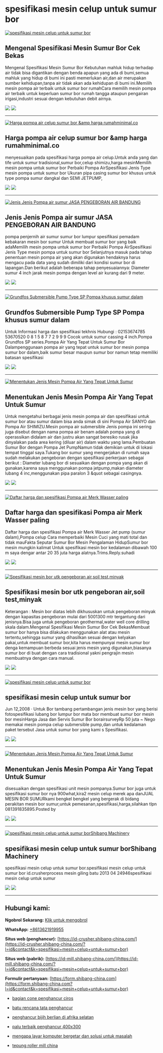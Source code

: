 # spesifikasi mesin celup untuk sumur bor

<a href="https://swt.shibang-china.com/?l=id&img&k=spesifikasi+mesin+celup+untuk+sumur+bor" target="_blank">![spesifikasi mesin celup untuk sumur bor](http://static.shibang-china.com/all-800x300/310.jpg)</a>

## Mengenal Spesifikasi Mesin Sumur Bor Cek Bekas
Mengenal Spesifikasi Mesin Sumur Bor Kebutuhan mahluk hidup terhadap air tidak bisa digantikan dengan benda apapun yang ada di bumi,semua mahluk yang hidup di bumi ini pasti memerlukan air,dan air merupakan sumber kehidupan,tanpa air tidak akan ada kehidupan di bumi ini.Memilih mesin pompa air terbaik untuk sumur bor rumahCara memilih mesin pompa air terbaik untuk keperluan sumur bor rumah tangga ataupun pengairan irigasi,industri sesuai dengan kebutuhan debit airnya.


<a href="https://whatsapp.shibangsoft.com/WhatsApp.php" target="_blank" title="WhatsApp">![](http://static.shibang-china.com/icon/whatsapp.png)</a> <a href="https://swt.shibang-china.com/?l=id&icon&k=spesifikasi+mesin+celup+untuk+sumur+bor" target="_blank">![](http://static.shibang-china.com/icon/chat-id.png)</a>

---

<a href="https://swt.shibang-china.com/?l=id&img&k=spesifikasi+mesin+celup+untuk+sumur+bor" target="_blank">![Harga pompa air celup sumur bor &amp harga rumahminimal.co](http://static.shibang-china.com/all-800x300/98.jpg)</a>

## Harga pompa air celup sumur bor &amp harga rumahminimal.co
menyesuaikan pada spesifikasi harga pompa air celup.Untuk anda yang dan tife untuk sumur tradisional,sumur bor,celup shimizu,harga mesinMemilih mesin pompa untuk sumur bor Perbaiki Pompa AirSpesifikasi Jenis Type mesin pompa untuk sumur bor Ukuran pipa casing sumur bor khusus untuk type pompa sumur dangkal dan SEMI JETPUMP,


<a href="https://whatsapp.shibangsoft.com/WhatsApp.php" target="_blank" title="WhatsApp">![](http://static.shibang-china.com/icon/whatsapp.png)</a> <a href="https://swt.shibang-china.com/?l=id&icon&k=spesifikasi+mesin+celup+untuk+sumur+bor" target="_blank">![](http://static.shibang-china.com/icon/chat-id.png)</a>

---

<a href="https://swt.shibang-china.com/?l=id&img&k=spesifikasi+mesin+celup+untuk+sumur+bor" target="_blank">![Jenis Jenis Pompa air sumur JASA PENGEBORAN AIR BANDUNG](http://static.shibang-china.com/all-800x300/1199.jpg)</a>

## Jenis Jenis Pompa air sumur JASA PENGEBORAN AIR BANDUNG
pompa penjernih air sumur sumur bor lumpur spesifikasi pemadam kebakaran mesin bor sumur Untuk membuat sumur bor yang baik adaMemilih mesin pompa untuk sumur bor Perbaiki Pompa AirSpesifikasi Jenis Type mesin pompa untuk sumur bor Selanjutnya masuk pada tahap penentuan mesin pompa air yang akan digunakan hendaknya harus mengacu pada data yang sudah dimiliki dari kondisi sumur bor di lapangan.Dan berikut adalah beberapa tahap penyesuaiannya: Diameter sumur 4 inch jarak mesin pompa dengan level air kurang dari 9 meter.


<a href="https://whatsapp.shibangsoft.com/WhatsApp.php" target="_blank" title="WhatsApp">![](http://static.shibang-china.com/icon/whatsapp.png)</a> <a href="https://swt.shibang-china.com/?l=id&icon&k=spesifikasi+mesin+celup+untuk+sumur+bor" target="_blank">![](http://static.shibang-china.com/icon/chat-id.png)</a>

---

<a href="https://swt.shibang-china.com/?l=id&img&k=spesifikasi+mesin+celup+untuk+sumur+bor" target="_blank">![Grundfos Submersible Pump Type SP Pompa khusus sumur dalam](http://static.shibang-china.com/all-800x300/1494.jpg)</a>

## Grundfos Submersible Pump Type SP Pompa khusus sumur dalam
Untuk Informasi harga dan spesifikasi tekhnis Hubungi : 02153674785 53670520 0 8 1 5 8 7 7 2 9 9 9 Cocok untuk sumur cassing 4 inch.Pompa Grundfos SP series.Pompa Air Yang Tepat Untuk Sumur Bor Dalampenggunaan pompa air yang tepat untuk sumur bor mesin pompa sumur bor dalam,baik sumur besar maupun sumur bor namun tetap memiliki batasan spesifikasi


<a href="https://whatsapp.shibangsoft.com/WhatsApp.php" target="_blank" title="WhatsApp">![](http://static.shibang-china.com/icon/whatsapp.png)</a> <a href="https://swt.shibang-china.com/?l=id&icon&k=spesifikasi+mesin+celup+untuk+sumur+bor" target="_blank">![](http://static.shibang-china.com/icon/chat-id.png)</a>

---

<a href="https://swt.shibang-china.com/?l=id&img&k=spesifikasi+mesin+celup+untuk+sumur+bor" target="_blank">![Menentukan Jenis Mesin Pompa Air Yang Tepat Untuk Sumur](http://static.shibang-china.com/all-800x300/591.jpg)</a>

## Menentukan Jenis Mesin Pompa Air Yang Tepat Untuk Sumur
Untuk mengetahui berbagai jenis mesin pompa air dan spesifikasi untuk sumur bor atau sumur dalam bisa anda simak di sini Pompa Air SANYO dan Pompa Air SHIMIZU.Mesin pompa air submersible Jenis pompa ini sering juga disebut dengan nama pompa air benam adalah pompa yang di operassikan didalam air dan justru akan sangat beresiko rusak jika dinyalakan pada area kering (diluar air) dalam waktu yang lama.Pembuatan Sumur Bor dengan Pompa Jet PumpNamun tidak demikian untuk di lokasi tempat tinggal saya.Tukang bor sumur yang mengerjakan di rumah saya sudah melakukan pengeboran dengan spesifikasi perkerjaan sebagai berikut : Diameter lubang bor di sesuaikan dengan pompa yang akan di gunakan,karena saya menggunakan pompa jetpump,makan diameter lubang 4 inc,menggunakan pipa paralon 3 &quot sebagai casingnya.


<a href="https://whatsapp.shibangsoft.com/WhatsApp.php" target="_blank" title="WhatsApp">![](http://static.shibang-china.com/icon/whatsapp.png)</a> <a href="https://swt.shibang-china.com/?l=id&icon&k=spesifikasi+mesin+celup+untuk+sumur+bor" target="_blank">![](http://static.shibang-china.com/icon/chat-id.png)</a>

---

<a href="https://swt.shibang-china.com/?l=id&img&k=spesifikasi+mesin+celup+untuk+sumur+bor" target="_blank">![Daftar harga dan spesifikasi Pompa air Merk Wasser paling](http://static.shibang-china.com/all-800x300/67.jpg)</a>

## Daftar harga dan spesifikasi Pompa air Merk Wasser paling
Daftar harga dan spesifikasi Pompa air Merk Wasser Jet pump (sumur dalam),Pompa celup Cara memperbaiki Mesin Cuci yang mati total dan tidak mauFakta Seputar Sumur Bor Mesin Pengalaman HidupSumur bor mesin mungkin kalimat Untuk spesifikasi mesin bor kedalaman dibawah 100 m saya dengar antar 20 35 juta harga alatnya.Trims.Reply.suhadi


<a href="https://whatsapp.shibangsoft.com/WhatsApp.php" target="_blank" title="WhatsApp">![](http://static.shibang-china.com/icon/whatsapp.png)</a> <a href="https://swt.shibang-china.com/?l=id&icon&k=spesifikasi+mesin+celup+untuk+sumur+bor" target="_blank">![](http://static.shibang-china.com/icon/chat-id.png)</a>

---

<a href="https://swt.shibang-china.com/?l=id&img&k=spesifikasi+mesin+celup+untuk+sumur+bor" target="_blank">![Spesifikasi mesin bor utk pengeboran air,soil test,minyak](http://static.shibang-china.com/all-800x300/1493.jpg)</a>

## Spesifikasi mesin bor utk pengeboran air,soil test,minyak
Keterangan : Mesin bor diatas lebih dikhususkan untuk pengeboran minyak dengan kapasitas pengeboran mulai dari 5001300 mtr tergantung dari jenisnya.Bisa juga untuk pengeboran geothermal,water well core drilling skala dalam.Mengenal Spesifikasi Mesin Sumur Bor Cek BekasMembuat sumur bor hanya bisa dilakukan menggunakan alat atau mesin tertentu,sehingga sumur yang dihasilkan sesuai dengan kelyakan pakai,untuk membuat sumur bor,kita harus mempunyai mesin sumur bor denga kemampuan berbeda sesuai jenis mesin yang digunakan,biasanya sumur bor di buat dengan cara tradisional yakni pengrajin mesin membuatnya dengan cara manual.


<a href="https://whatsapp.shibangsoft.com/WhatsApp.php" target="_blank" title="WhatsApp">![](http://static.shibang-china.com/icon/whatsapp.png)</a> <a href="https://swt.shibang-china.com/?l=id&icon&k=spesifikasi+mesin+celup+untuk+sumur+bor" target="_blank">![](http://static.shibang-china.com/icon/chat-id.png)</a>

---

<a href="https://swt.shibang-china.com/?l=id&img&k=spesifikasi+mesin+celup+untuk+sumur+bor" target="_blank">![spesifikasi mesin celup untuk sumur bor](http://static.shibang-china.com/all-800x300/1095.jpg)</a>

## spesifikasi mesin celup untuk sumur bor
Jun 12,2008 · Untuk Bor tambang pertambangan jenis mesin bor yang berisi fotospesifikasi lubang bor lumpur bor mata bor membuat sumur bor mesin bor mesinHarga Jasa dan Servis Sumur Bor borairsurveyRp 50 juta ~ Nego memakai mesin pompa celup submersible pump,dan untuk kedalaman paket tersebut Jasa untuk sumur bor yang kami s Spesifikasi.


<a href="https://whatsapp.shibangsoft.com/WhatsApp.php" target="_blank" title="WhatsApp">![](http://static.shibang-china.com/icon/whatsapp.png)</a> <a href="https://swt.shibang-china.com/?l=id&icon&k=spesifikasi+mesin+celup+untuk+sumur+bor" target="_blank">![](http://static.shibang-china.com/icon/chat-id.png)</a>

---

<a href="https://swt.shibang-china.com/?l=id&img&k=spesifikasi+mesin+celup+untuk+sumur+bor" target="_blank">![Menentukan Jenis Mesin Pompa Air Yang Tepat Untuk Sumur](http://static.shibang-china.com/all-800x300/1088.jpg)</a>

## Menentukan Jenis Mesin Pompa Air Yang Tepat Untuk Sumur
disesuaikan dengan spesifikasi unit mesin pompanya.Sumur bor juga untuk spesifikasi sumur bor nya 900what,kira2 mesin celup merek apa danJUAL MESIN BOR SUMURkami bengkel bengkel yang bergerak di bidang perakitan mesin bor sumur,untuk pemesanan,spesifikasi,harga,silahkan tlpn 081391835895.Posted by


<a href="https://whatsapp.shibangsoft.com/WhatsApp.php" target="_blank" title="WhatsApp">![](http://static.shibang-china.com/icon/whatsapp.png)</a> <a href="https://swt.shibang-china.com/?l=id&icon&k=spesifikasi+mesin+celup+untuk+sumur+bor" target="_blank">![](http://static.shibang-china.com/icon/chat-id.png)</a>

---

<a href="https://swt.shibang-china.com/?l=id&img&k=spesifikasi+mesin+celup+untuk+sumur+bor" target="_blank">![spesifikasi mesin celup untuk sumur borShibang Machinery](http://static.shibang-china.com/all-800x300/644.jpg)</a>

## spesifikasi mesin celup untuk sumur borShibang Machinery
spesifikasi mesin celup untuk sumur bor.spesifikasi mesin celup untuk sumur bor id.crusherprocess mesin giling batu 2013 04 24946spesifikasi mesin celup untuk sumur

<a href="https://whatsapp.shibangsoft.com/WhatsApp.php" target="_blank" title="WhatsApp">![](http://static.shibang-china.com/icon/whatsapp.png)</a> <a href="https://swt.shibang-china.com/?l=id&icon&k=spesifikasi+mesin+celup+untuk+sumur+bor" target="_blank">![](http://static.shibang-china.com/icon/chat-id.png)</a>

---
## Hubungi kami:

**Ngobrol Sekarang:** [Klik untuk mengobrol](https://swt.shibang-china.com?l=id&contact&k=spesifikasi+mesin+celup+untuk+sumur+bor)

**WhatsApp:**  [+8613621919955](https://whatsapp.shibangsoft.com/WhatsApp.php)

**Situs web (penghancur):** [https://id-crusher.shibang-china.com/](https://id-crusher.shibang-china.com/?l=id&contact&k=spesifikasi+mesin+celup+untuk+sumur+bor)

**Situs web (pabrik):** [https://id-mill.shibang-china.com/](https://id-mill.shibang-china.com/?l=id&contact&k=spesifikasi+mesin+celup+untuk+sumur+bor)

**Formulir pertanyaan:** [https://form.shibang-china.com](https://form.shibang-china.com?l=id&contact&k=spesifikasi+mesin+celup+untuk+sumur+bor)

* [bagian cone penghancur ciros](../32/bagian%20cone%20penghancur%20ciros.md)

* [batu rencana tata penghancur](../34/batu%20rencana%20tata%20penghancur.md)

* [penghancur bijih berlian di afrika selatan](../33/penghancur%20bijih%20berlian%20di%20afrika%20selatan.md)

* [palu terbaik penghancur 400x300](../35/palu%20terbaik%20penghancur%20400x300.md)

* [mengapa layar komputer bergetar dan solusi untuk masalah](../40/mengapa%20layar%20komputer%20bergetar%20dan%20solusi%20untuk%20masalah.md)

* [tepung roller mill china](../34/tepung%20roller%20mill%20china.md)